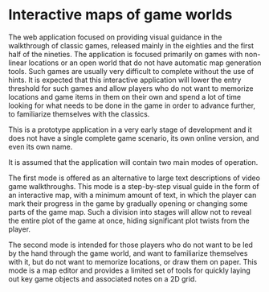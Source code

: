 # Interactive maps of game worlds

The web application focused on providing visual guidance in the walkthrough of classic games, released mainly in the eighties and the first half of the nineties.
The application is focused primarily on games with non-linear locations or an open world that do not have automatic map generation tools.
Such games are usually very difficult to complete without the use of hints.
It is expected that this interactive application will lower the entry threshold for such games and allow players who do not want to memorize locations and game items in them on their own and spend a lot of time looking for what needs to be done in the game in order to advance further, to familiarize themselves with the classics.

This is a prototype application in a very early stage of development and it does not have a single complete game scenario, its own online version, and even its own name.

It is assumed that the application will contain two main modes of operation.

The first mode is offered as an alternative to large text descriptions of video game walkthroughs.
This mode is a step-by-step visual guide in the form of an interactive map, with a minimum amount of text, in which the player can mark their progress in the game by gradually opening or changing some parts of the game map.
Such a division into stages will allow not to reveal the entire plot of the game at once, hiding significant plot twists from the player.

The second mode is intended for those players who do not want to be led by the hand through the game world, and want to familiarize themselves with it, but do not want to memorize locations, or draw them on paper.
This mode is a map editor and provides a limited set of tools for quickly laying out key game objects and associated notes on a 2D grid.